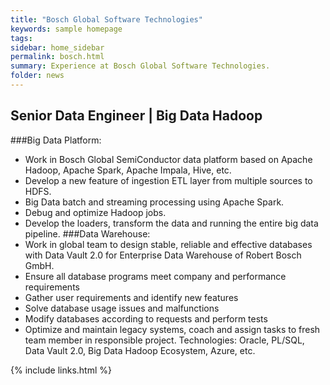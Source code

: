 ```yaml
---
title: "Bosch Global Software Technologies"
keywords: sample homepage
tags: 
sidebar: home_sidebar
permalink: bosch.html
summary: Experience at Bosch Global Software Technologies.
folder: news
---
```


## Senior Data Engineer | Big Data Hadoop
###Big Data Platform:
- Work in Bosch Global SemiConductor data platform based on Apache Hadoop, Apache Spark, Apache Impala, Hive, etc.
- Develop a new feature of ingestion ETL layer from multiple sources to HDFS.
- Big Data batch and streaming processing using Apache Spark.
- Debug and optimize Hadoop jobs.
- Develop the loaders, transform the data and running the entire big data pipeline. 
###Data Warehouse:
- Work in global team to design stable, reliable and effective databases with Data Vault 2.0 for Enterprise Data Warehouse of Robert Bosch GmbH.
- Ensure all database programs meet company and performance requirements
- Gather user requirements and identify new features
- Solve database usage issues and malfunctions
- Modify databases according to requests and perform tests
- Optimize and maintain legacy systems, coach and assign tasks to fresh team member in responsible project.
Technologies: Oracle, PL/SQL, Data Vault 2.0, Big Data Hadoop Ecosystem, Azure, etc.

{% include links.html %}
